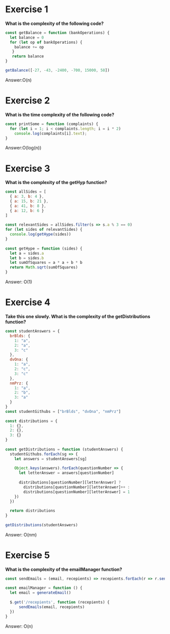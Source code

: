 # Exercise 1

**What is the complexity of the following code?**

```js
const getBalance = function (bankOperations) {
  let balance = 0
  for (let op of bankOperations) {
    balance += op
   }
   return balance
}

getBalance([-27, -43, -2400, -700, 15000, 58])
```
Answer:O(n)


# Exercise 2

**What is the time complexity of the following code?**
```js
const printSome = function (complaints) {
  for (let i = 1; i < complaints.length; i = i * 2)
    console.log(complaints[i].text);
}
```
Answer:O(log(n))

# Exercise 3
**What is the complexity of the getHyp function?**

```js
const allSides = [
  { a: 3, b: 4 },
  { a: 15, b: 21 },
  { a: 41, b: 8 },
  { a: 12, b: 6 }
]
    
const relevantSides = allSides.filter(s => s.a % 3 == 0)
for (let sides of relevantSides) {
  console.log(getHype(sides))
}
    
const getHype = function (sides) {
  let a = sides.a
  let b = sides.b
  let sumOfSquares = a * a + b * b
  return Math.sqrt(sumOfSquares)
}
```

Answer: O(1)


# Exercise 4
**Take this one slowly. What is the complexity of the getDistributions function?**

```js
const studentAnswers = {
  brBlds: {
    1: "a",
    2: "a",
    3: "c"
  },
  dvOna: {
    1: "a",
    2: "c",
    3: "c"
  },
  nmPrz: {
    1: "a",
    2: "b",
    3: "a"
  }
}
const studentGithubs = ["brBlds", "dvOna", "nmPrz"]
    
const distributions = {
  1: {},
  2: {},
  3: {}
}
    
const getDistributions = function (studentAnswers) {
  studentGithubs.forEach(sg => {
    let answers = studentAnswers[sg]
    
    Object.keys(answers).forEach(questionNumber => {
      let letterAnswer = answers[questionNumber]
    
      distributions[questionNumber][letterAnswer] ?
        distributions[questionNumber][letterAnswer]++ :
        distributions[questionNumber][letterAnswer] = 1
    })
  })
    
  return distributions
}
    
getDistributions(studentAnswers)
```

Answer: O(nm)


# Exercise 5
**What is the complexity of the emailManager function?**

```js
const sendEmails = (email, recepients) => recepients.forEach(r => r.sendEmail(email))
    
const emailManager = function () {
  let email = generateEmail()
    
  $.get('/recepients', function (recepients) {
      sendEmails(email, recepients)
  })
}
```

Answer: O(n)
    


